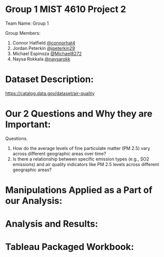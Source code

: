 # Group 1 MIST 4610 Project 2
Team Name: Group 1

Group Members:
1. Connor Hatfield [@connorhat4](url)
2. Jordan Peterkin [@jpeterkin29](url)
3. Michael Espinoza [@Michael8272](url)
4. Naysa Rokkala [@naysarokk](url)

# Dataset Description:
https://catalog.data.gov/dataset/air-quality

# Our 2 Questions and Why they are Important:
Questions.
1. How do the average levels of fine particulate matter (PM 2.5) vary across different geographic areas over time?
2. Is there a relationship between specific emission types (e.g., SO2 emissions) and air quality indicators like PM 2.5 levels across different geographic areas?

# Manipulations Applied as a Part of our Analysis:

# Analysis and Results:

# Tableau Packaged Workbook:




